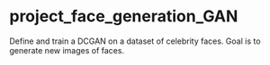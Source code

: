 # project_face_generation_GAN
Define and train a DCGAN on a dataset of celebrity faces. Goal is to generate new images of faces. 
